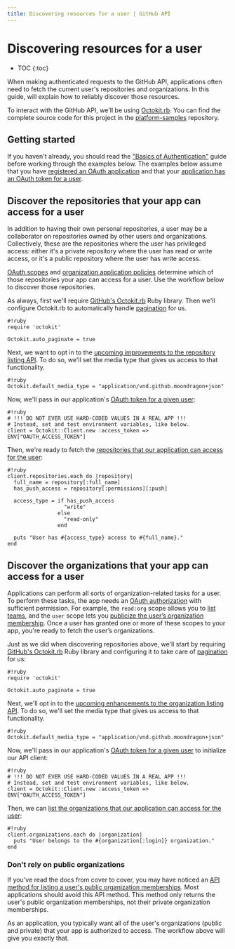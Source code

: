 ```yaml
---
title: Discovering resources for a user | GitHub API
---
```


# Discovering resources for a user

* TOC
{:toc}

When making authenticated requests to the GitHub API, applications often need to fetch the current user's repositories and organizations. In this guide, will explain how to reliably discover those resources.

To interact with the GitHub API, we'll be using [Octokit.rb][octokit.rb]. You can find the complete source code for this project in the [platform-samples][platform samples] repository.

## Getting started

If you haven't already, you should read the ["Basics of Authentication"][basics-of-authentication] guide before working through the examples below. The examples below assume that you have [registered an OAuth application][register-oauth-app] and that your [application has an OAuth token for a user][make-authenticated-request-for-user].

## Discover the repositories that your app can access for a user

In addition to having their own personal repositories, a user may be a collaborator on repositories owned by other users and organizations. Collectively, these are the repositories where the user has privileged access: either it's a private repository where the user has read or write access, or it's a public repository where the user has write access.

[OAuth scopes][scopes] and [organization application policies][oap] determine which of those repositories your app can access for a user. Use the workflow below to discover those repositories.

As always, first we'll require [GitHub's Octokit.rb][octokit.rb] Ruby library. Then we'll configure Octokit.rb to automatically handle [pagination][pagination] for us.

    #!ruby
    require 'octokit'

    Octokit.auto_paginate = true

Next, we want to opt in to the [upcoming improvements to the repository listing API][list-repositories-for-current-user]. To do so, we'll set the media type that gives us access to that functionality.

    #!ruby
    Octokit.default_media_type = "application/vnd.github.moondragon+json"

Now, we'll pass in our application's [OAuth token for a given user][make-authenticated-request-for-user]:

    #!ruby
    # !!! DO NOT EVER USE HARD-CODED VALUES IN A REAL APP !!!
    # Instead, set and test environment variables, like below.
    client = Octokit::Client.new :access_token => ENV["OAUTH_ACCESS_TOKEN"]

Then, we're ready to fetch the [repositories that our application can access for the user][list-repositories-for-current-user]:

    #!ruby
    client.repositories.each do |repository|
      full_name = repository[:full_name]
      has_push_access = repository[:permissions][:push]

      access_type = if has_push_access
                      "write"
                    else
                      "read-only"
                    end

      puts "User has #{access_type} access to #{full_name}."
    end

## Discover the organizations that your app can access for a user

Applications can perform all sorts of organization-related tasks for a user. To perform these tasks, the app needs an [OAuth authorization][scopes] with sufficient permission. For example, the `read:org` scope allows you to [list teams][list-teams], and the `user` scope lets you [publicize the user’s organization membership][publicize-membership]. Once a user has granted one or more of these scopes to your app, you're ready to fetch the user’s organizations.

Just as we did when discovering repositories above, we'll start by requiring [GitHub's Octokit.rb][octokit.rb] Ruby library and configuring it to take care of [pagination][pagination] for us:

    #!ruby
    require 'octokit'

    Octokit.auto_paginate = true

Next, we'll opt in to the [upcoming enhancements to the organization listing API][list-orgs-for-current-user]. To do so, we'll set the media type that gives us access to that functionality.

    #!ruby
    Octokit.default_media_type = "application/vnd.github.moondragon+json"

Now, we'll pass in our application's [OAuth token for a given user][make-authenticated-request-for-user] to initialize our API client:

    #!ruby
    # !!! DO NOT EVER USE HARD-CODED VALUES IN A REAL APP !!!
    # Instead, set and test environment variables, like below.
    client = Octokit::Client.new :access_token => ENV["OAUTH_ACCESS_TOKEN"]

Then, we can [list the organizations that our application can access for the user][list-orgs-for-current-user]:

    #!ruby
    client.organizations.each do |organization|
      puts "User belongs to the #{organization[:login]} organization."
    end

### Don’t rely on public organizations

If you've read the docs from cover to cover, you may have noticed an [API method for listing a user's public organization memberships][list-public-orgs]. Most applications should avoid this API method. This method only returns the user's public organization memberships, not their private organization memberships.

As an application, you typically want all of the user's organizations (public and private) that your app is authorized to access. The workflow above will give you exactly that.

[basics-of-authentication]: /guides/basics-of-authentication/
[list-public-orgs]: /v3/orgs/#list-user-organizations
[list-repositories-for-current-user]: /v3/repos/#list-your-repositories
[list-orgs-for-current-user]: /v3/orgs/#list-your-organizations
[list-teams]: /v3/orgs/teams/#list-teams
[make-authenticated-request-for-user]: /guides/basics-of-authentication/#making-authenticated-requests
[oap]: /changes/2015-01-19-an-integrators-guide-to-organization-application-policies/
[octokit.rb]: https://github.com/octokit/octokit.rb
[pagination]: /v3/#pagination
[platform samples]: https://github.com/github/platform-samples/tree/master/api/ruby/discovering-resources-for-a-user
[publicize-membership]: /v3/orgs/members/#publicize-a-users-membership
[register-oauth-app]: /guides/basics-of-authentication/#registering-your-app
[scopes]: /v3/oauth/#scopes
